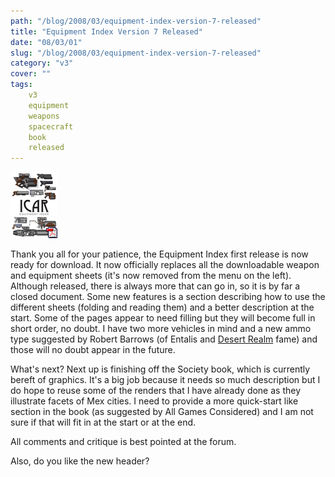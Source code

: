 ```yaml
---
path: "/blog/2008/03/equipment-index-version-7-released"
title: "Equipment Index Version 7 Released"
date: "08/03/01"
slug: "/blog/2008/03/equipment-index-version-7-released"
category: "v3"
cover: ""
tags:
    v3
    equipment
    weapons
    spacecraft
    book
    released
---
```

![Equipment index version 7 released today](./images/books-v3-equipmentindex.gif)

Thank you all for your patience, the Equipment Index first release is now ready for download. It now officially replaces all the downloadable weapon and equipment sheets (it's now removed from the menu on the left). Although released, there is always more that can go in, so it is by far a closed document. Some new features is a section describing how to use the different sheets (folding and reading them) and a better description at the start. Some of the pages appear to need filling but they will become full in short order, no doubt. I have two more vehicles in mind and a new ammo type suggested by Robert Barrows (of Entalis and [Desert Realm](http://www.desertrealm.com/forum) fame) and those will no doubt appear in the future.

What's next? Next up is finishing off the Society book, which is currently bereft of graphics. It's a big job because it needs so much description but I do hope to reuse some of the renders that I have already done as they illustrate facets of Mex cities. I need to provide a more quick-start like section in the book (as suggested by All Games Considered) and I am not sure if that will fit in at the start or at the end.

All comments and critique is best pointed at the forum. 

Also, do you like the new header?